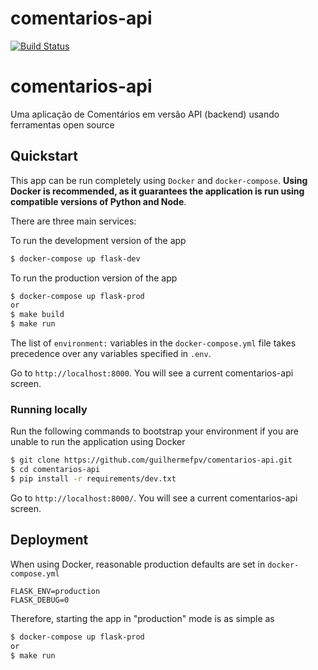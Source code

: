 # comentarios-api
[![Build Status](https://github.com/guilhermefpv/comentarios-api/actions/workflows/lint.yml/badge.svg?branch=master)](https://github.com/guilhermefpv/comentarios-api/actions/workflows/lint.yml)
# comentarios-api

Uma aplicação de Comentários em versão API (backend) usando ferramentas open source

## Quickstart

This app can be run completely using `Docker` and `docker-compose`. **Using Docker is recommended, as it guarantees the application is run using compatible versions of Python and Node**.

There are three main services:

To run the development version of the app

```bash
$ docker-compose up flask-dev
```

To run the production version of the app

```bash
$ docker-compose up flask-prod
or
$ make build
$ make run
```

The list of `environment:` variables in the `docker-compose.yml` file takes precedence over any variables specified in `.env`.


Go to `http://localhost:8000`. You will see a current comentarios-api screen.

### Running locally

Run the following commands to bootstrap your environment if you are unable to run the application using Docker

```bash
$ git clone https://github.com/guilhermefpv/comentarios-api.git 
$ cd comentarios-api
$ pip install -r requirements/dev.txt
```

Go to `http://localhost:8000/`. You will see a current comentarios-api screen.


## Deployment

When using Docker, reasonable production defaults are set in `docker-compose.yml`

```text
FLASK_ENV=production
FLASK_DEBUG=0
```

Therefore, starting the app in "production" mode is as simple as

```bash
$ docker-compose up flask-prod
or 
$ make run
```
